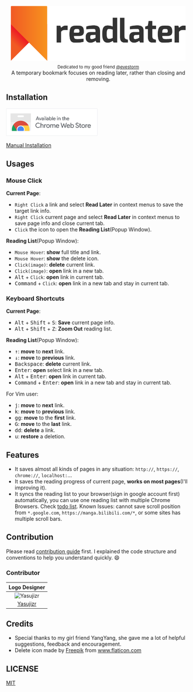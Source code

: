 <p align="center">
  <img src="assets/images/logotype.png" alt="Read Later Logo" height="150px"><br>
  <sub>Dedicated to my good friend <a href="https://github.com/evestorm">@evestorm</a></sub><br>
  A temporary bookmark focuses on reading later, rather than closing and removing.
</p>

## Installation
<a href="https://chrome.google.com/webstore/detail/fbmfcfkokefgbmfcjahdmomlifclekib/">
  <img src="assets/images/chrome-store-logo.png" width="250px" alt="chrome-store-logo">
</a>

[Manual Installation](https://github.com/willbchang/chrome-read-later/wiki/Manual-Installation)


## Usages
### Mouse Click
**Current Page**:
- `Right Click` a link and select **Read Later** in context menus to save the target link info.
- `Right Click` current page and select **Read Later** in context menus to save page info and close current tab.
- `Click` the icon to open the **Reading List**(Popup Window).

**Reading List**(Popup Window):
- `Mouse Hover`: **show** full title and link.
- `Mouse Hover`: **show** the delete icon.
- `Click(image)`: **delete** current link.
- `Click(image)`: **open** link in a new tab.
- <kbd>Alt</kbd> + `Click`: **open** link in current tab.
- <kbd>Command</kbd> + `Click`: **open** link in a new tab and stay in current tab.

### Keyboard Shortcuts
**Current Page**:
- <kbd>Alt</kbd> + <kbd>Shift</kbd> + <kbd>S</kbd>: **Save** current page info.
- <kbd>Alt</kbd> + <kbd>Shift</kbd> + <kbd>Z</kbd>: **Zoom Out** reading list.

**Reading List**(Popup Window):
- <kbd>↑</kbd>: **move** to **next** link.
- <kbd>↓</kbd>: **move** to **previous** link.
- <kbd>Backspace</kbd>: **delete** current link.
- <kbd>Enter</kbd>: **open** select link in a new tab.
- <kbd>Alt</kbd> + <kbd>Enter</kbd>: **open** link in current tab.
- <kbd>Command</kbd> + <kbd>Enter</kbd>: **open** link in a new tab and stay in current tab.

For Vim user:
- <kbd>j</kbd>: **move** to **next** link.
- <kbd>k</kbd>: **move** to **previous** link.
- <kbd>gg</kbd>: **move** to the **first** link.
- <kbd>G</kbd>: **move** to the **last** link.
- <kbd>dd</kbd>: **delete** a link.
- <kbd>u</kbd>: **restore** a deletion.

## Features
- It saves almost all kinds of pages in any situation: `http://`, `https://`, `chrome://`, `localhost:`...
- It saves the reading progress of current page, **works on most pages**(I'll improving it).
- It syncs the reading list to your browser(sign in google account first) automatically, you can use one reading list with multiple Chrome Browsers.
Check [todo list](https://github.com/willbchang/chrome-read-later/wiki/TODO).
Known Issues: cannot save scroll position from `*.google.com`, `https://manga.bilibili.com/*`, or some sites has multiple scroll bars.

## Contribution
Please read [contribution guide](https://github.com/willbchang/chrome-read-later/wiki/Contribution-Guide) first.
I explained the code structure and conventions to help you understand quickly. 😄

### Contributor
|                              Logo Designer                              |
| :---------------------------------------------------------------------: |
| ![Yasujizr](https://avatars0.githubusercontent.com/u/36993664?s=88&v=4) |
|                 [Yasujizr](https://github.com/Yasujizr)                 |

## Credits
- Special thanks to my girl friend YangYang, she gave me a lot of helpful suggestions, feedback and encouragement.
- Delete icon made by <a href="https://www.flaticon.com/authors/freepik" title="Freepik">Freepik</a> from <a href="https://www.flaticon.com/" title="Flaticon"> www.flaticon.com </a>

## LICENSE
[MIT](LICENSE)

